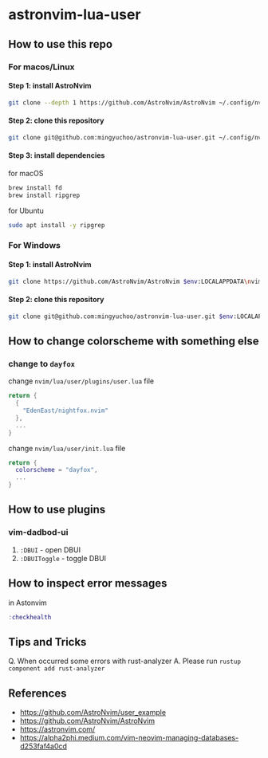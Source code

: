 # astronvim-lua-user

## How to use this repo

### For macos/Linux

#### Step 1: install AstroNvim

```bash
git clone --depth 1 https://github.com/AstroNvim/AstroNvim ~/.config/nvim
```

#### Step 2: clone this repository

```bash
git clone git@github.com:mingyuchoo/astronvim-lua-user.git ~/.config/nvim/lua/user
```

#### Step 3: install dependencies

for macOS

```bash
brew install fd
brew install ripgrep
```

for Ubuntu

```bash
sudo apt install -y ripgrep
```

### For Windows

#### Step 1: install AstroNvim

```bash
git clone https://github.com/AstroNvim/AstroNvim $env:LOCALAPPDATA\nvim
```

#### Step 2: clone this repository

```bash
git clone git@github.com:mingyuchoo/astronvim-lua-user.git $env:LOCALAPPDATA\nvim\lua\user
```
## How to change colorscheme with something else

### change to `dayfox`

change `nvim/lua/user/plugins/user.lua` file

```lua
return {
  {
    "EdenEast/nightfox.nvim"
  },
  ...
}
```

change `nvim/lua/user/init.lua` file

```lua
return {
  colorscheme = "dayfox",
  ...
}
```

## How to use plugins

### vim-dadbod-ui

1. `:DBUI` - open DBUI
2. `:DBUIToggle` - toggle DBUI

## How to inspect error messages

in Astonvim

```lua
:checkhealth
```

## Tips and Tricks

Q. When occurred some errors with rust-analyzer
A. Please run `rustup component add rust-analyzer`

## References

- <https://github.com/AstroNvim/user_example>
- <https://github.com/AstroNvim/AstroNvim>
- <https://astronvim.com/>
- <https://alpha2phi.medium.com/vim-neovim-managing-databases-d253faf4a0cd>
